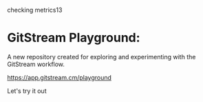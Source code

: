checking metrics13
# GitStream Playground:

A new repository created for exploring and experimenting with the GitStream workflow.

https://app.gitstream.cm/playground

Let's try it out

